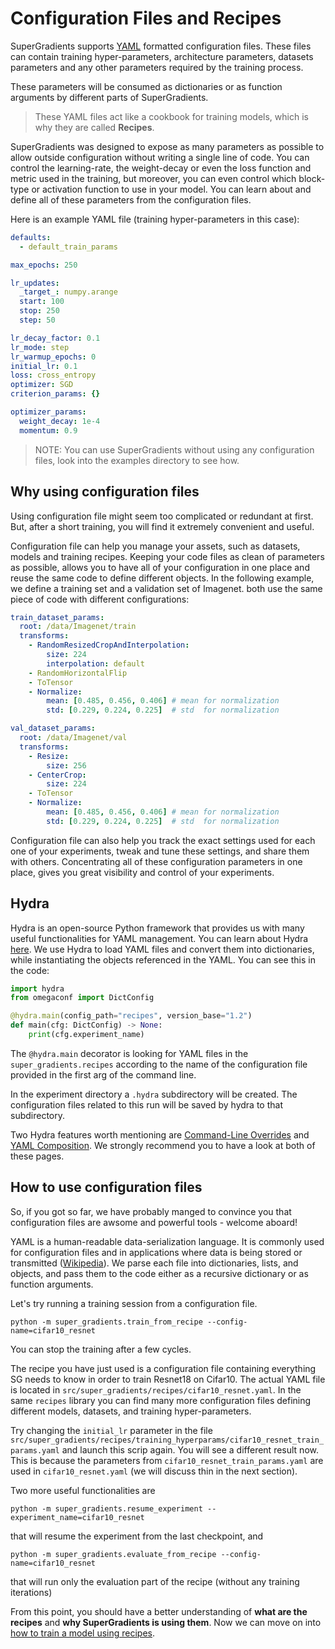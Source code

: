 # Configuration Files and Recipes
SuperGradients supports [YAML](https://en.wikipedia.org/wiki/YAML) formatted configuration files. 
These files can contain training hyper-parameters, architecture parameters, datasets parameters and any 
other parameters required by the training process.

These parameters will be consumed as dictionaries or as function arguments by different parts of SuperGradients.

> These YAML files act like a cookbook for training models, which is why they are called **Recipes**.

SuperGradients was designed to expose as many parameters as possible to allow outside configuration without writing a single line of code.
You can control the learning-rate, the weight-decay or even the loss function and metric used in the training, but moreover, you can even control 
which block-type or activation function to use in your model. You can learn about and define all of these parameters from the configuration files. 

Here is an example YAML file (training hyper-parameters in this case):
```yaml
defaults:
  - default_train_params

max_epochs: 250

lr_updates:
  _target_: numpy.arange
  start: 100
  stop: 250
  step: 50

lr_decay_factor: 0.1
lr_mode: step
lr_warmup_epochs: 0
initial_lr: 0.1
loss: cross_entropy
optimizer: SGD
criterion_params: {}

optimizer_params:
  weight_decay: 1e-4
  momentum: 0.9
```


> NOTE: You can use SuperGradients without using any configuration files, look into the examples directory to see how.

## Why using configuration files
Using configuration file might seem too complicated or redundant at first. But, after a short training, you will find it extremely convenient and useful. 

Configuration file can help you manage your assets, such as datasets, models and training recipes. Keeping your code files as clean of parameters as possible,
allows you to have all of your configuration in one place and reuse the same code to define different objects.
In the following example, we define a training set and a validation set of Imagenet. both use the same piece of code
with different configurations:
```yaml
train_dataset_params:
  root: /data/Imagenet/train
  transforms:
    - RandomResizedCropAndInterpolation:
        size: 224
        interpolation: default
    - RandomHorizontalFlip
    - ToTensor
    - Normalize:
        mean: [0.485, 0.456, 0.406] # mean for normalization
        std: [0.229, 0.224, 0.225]  # std  for normalization

val_dataset_params:
  root: /data/Imagenet/val
  transforms:
    - Resize:
        size: 256
    - CenterCrop:
        size: 224
    - ToTensor
    - Normalize:
        mean: [0.485, 0.456, 0.406] # mean for normalization
        std: [0.229, 0.224, 0.225]  # std  for normalization
```

Configuration file can also help you track the exact settings used for each one of your experiments, tweak and tune these settings, and share them with others.
Concentrating all of these configuration parameters in one place, gives you great visibility and control of your experiments. 

## Hydra
Hydra is an open-source Python framework that provides us with many useful functionalities for YAML management. You can learn about Hydra 
[here](https://hydra.cc/docs/intro). We use Hydra to load YAML files and convert them into dictionaries, while 
instantiating the objects referenced in the YAML.
You can see this in the code:

```python
import hydra
from omegaconf import DictConfig

@hydra.main(config_path="recipes", version_base="1.2")
def main(cfg: DictConfig) -> None:
    print(cfg.experiment_name)
```

The `@hydra.main` decorator is looking for YAML files in the `super_gradients.recipes` according to the name of the configuration file provided 
in the first arg of the command line. 

In the experiment directory a `.hydra` subdirectory will be created. The configuration files related to this run will be saved by hydra to that subdirectory.  


Two Hydra features worth mentioning are [Command-Line Overrides](https://hydra.cc/docs/advanced/override_grammar/basic/) and [YAML Composition](https://hydra.cc/docs/0.11/tutorial/composition/).
We strongly recommend you to have a look at both of these pages.


## How to use configuration files
So, if you got so far, we have probably manged to convince you that configuration files are awsome and powerful tools - welcome aboard!

YAML is a human-readable data-serialization language. It is commonly used for configuration files and in applications where data is being 
stored or transmitted ([Wikipedia](https://en.wikipedia.org/wiki/YAML)). We parse each file into dictionaries, lists, and objects, and pass them to the code
either as a recursive dictionary or as function arguments. 

Let's try running a training session from a configuration file.
 
```shell
python -m super_gradients.train_from_recipe --config-name=cifar10_resnet
```
You can stop the training after a few cycles. 

The recipe you have just used is a configuration file containing everything SG needs to know in order to train
Resnet18 on Cifar10. The actual YAML file is located in `src/super_gradients/recipes/cifar10_resnet.yaml`. In the same `recipes` library you can find many more
configuration files defining different models, datasets, and training hyper-parameters.

Try changing the `initial_lr` parameter in the file `src/super_gradients/recipes/training_hyperparams/cifar10_resnet_train_params.yaml` and launch this scrip again. 
You will see a different result now. This is because the parameters from `cifar10_resnet_train_params.yaml` are used in `cifar10_resnet.yaml`
(we will discuss thin in the next section). 

Two more useful functionalities are 
```commandline
python -m super_gradients.resume_experiment --experiment_name=cifar10_resnet
```

that will resume the experiment from the last checkpoint, and

```commandline
python -m super_gradients.evaluate_from_recipe --config-name=cifar10_resnet
```
that will run only the evaluation part of the recipe (without any training iterations)



From this point, you should have a better understanding of **what are the recipes** and **why SuperGradients is using them**.
Now we can move on into [how to train a model using recipes](https://github.com/Deci-AI/super-gradients/blob/master/src/super_gradients/recipes/Training_Recipes.md).
